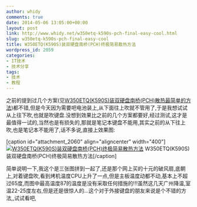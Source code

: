 ```yaml
---
author: whidy
comments: true
date: 2014-05-06 13:05:00+00:00
layout: post
link: http://www.whidy.net/w350etq-k590s-pch-final-easy-cool.html
slug: w350etq-k590s-pch-final-easy-cool
title: W350ETQ(K590S)装双硬盘南桥(PCH)终极简易散热方法
wordpress_id: 2059
categories:
- IT技术
- 技术分享
tags:
- 技术
- 教程
---
```


之前的提到过几个方案(见[W350ETQ(K590S)装双硬盘南桥(PCH)散热最简单的方法](http://www.whidy.net/w350etq-k590s-pch-easy-cool.html))都不错,但是今天因为需要吧电池装上,从下面往上吹就不管用了,于是我想试试从上往下吹,也就是吹键盘.没想到效果比之前的几个方案都要好,经过测试,这才是最值得一试的,当然也是有损失的,那就是笔记本键盘不能用,其实之前的从下往上吹,也是笔记本不能用了,话不多说,直接上效果图:

[caption id="attachment_2060" align="aligncenter" width="400"][![W350ETQ(K590S)装双硬盘南桥(PCH)终极简易散热方法](http://www.whidy.net/wp-content/uploads/2014/05/final-cool-400x519.jpg)](http://www.whidy.net/wp-content/uploads/2014/05/final-cool.jpg) W350ETQ(K590S)装双硬盘南桥(PCH)终极简易散热方法[/caption]

简单说明一下,我这个是三张图拼到一起了,还是那个网上买的十元的破风扇,底朝上,对着键盘吹,看到烤机温度CPU上升了一点,但是主板温度动都不动,基本上不超过65度,而图中最高温度87的温度是没有采取任何措施的!!!虽然这几天广州降温,室温22-25度左右,但是还是很惊人的...这个对于外接键盘的朋友来说是个不错的方法,,试试看吧,
